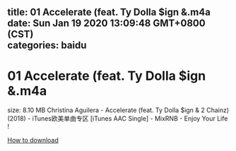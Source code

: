 
title: 01 Accelerate (feat. Ty Dolla $ign &.m4a
date: Sun Jan 19 2020 13:09:48 GMT+0800 (CST)    
categories: baidu
---

# 01 Accelerate (feat. Ty Dolla $ign &.m4a
size: 8.10 MB
 Christina Aguilera - Accelerate (feat. Ty Dolla $ign & 2 Chainz) (2018) - iTunes欧美单曲专区 [iTunes AAC Single] - MixRNB - Enjoy Your Life !
 

[How to download](https://bpcam.bemobtrk.com/go/2ceec3aa-1ca2-46d6-b9ff-aaa5c184517c?jno=409)